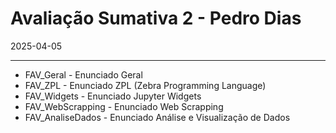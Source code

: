 # Avaliação Sumativa 2 - Pedro Dias
2025-04-05

***

* FAV_Geral        - Enunciado Geral
* FAV_ZPL          - Enunciado ZPL (Zebra Programming Language)
* FAV_Widgets      - Enunciado Jupyter Widgets
* FAV_WebScrapping - Enunciado Web Scrapping
* FAV_AnaliseDados - Enunciado Análise e Visualização de Dados
